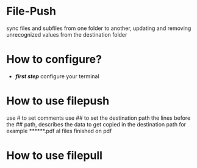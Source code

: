 # File-Push
sync files and subfiles from one folder to another, updating and removing 
unrecognized values ​​from the destination folder


# How to configure?

- ***first step***
configure your terminal 

# How to use filepush

use # to set comments
use ## to set the destination path
the lines before the ## path, describes the data to get 
copied in the destination path 
for example
******.pdf  al files finished on pdf






# How to use filepull




